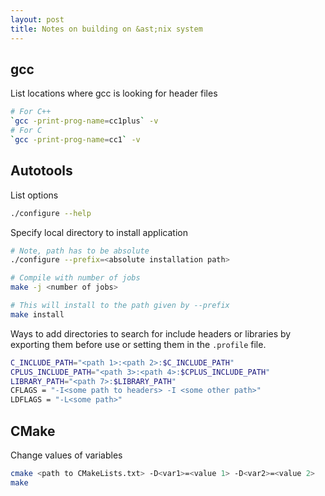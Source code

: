 ```yaml
---
layout: post
title: Notes on building on &ast;nix system
---
```


## gcc

List locations where gcc is looking for header files
```bash
# For C++
`gcc -print-prog-name=cc1plus` -v
# For C
`gcc -print-prog-name=cc1` -v
```

## Autotools

List options

```bash
./configure --help
```

Specify local directory to install application

```bash
# Note, path has to be absolute
./configure --prefix=<absolute installation path>

# Compile with number of jobs
make -j <number of jobs>

# This will install to the path given by --prefix
make install
```

Ways to add directories to search for include headers or libraries
by exporting them before use or setting them in the `.profile` file.

```bash
C_INCLUDE_PATH="<path 1>:<path 2>:$C_INCLUDE_PATH"
CPLUS_INCLUDE_PATH="<path 3>:<path 4>:$CPLUS_INCLUDE_PATH"
LIBRARY_PATH="<path 7>:$LIBRARY_PATH"
CFLAGS = "-I<some path to headers> -I <some other path>"
LDFLAGS = "-L<some path>"
```

## CMake
Change values of variables

```bash
cmake <path to CMakeLists.txt> -D<var1>=<value 1> -D<var2>=<value 2>
make
```
